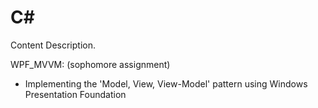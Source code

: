 # C#

Content Description.

WPF_MVVM: (sophomore assignment)

- Implementing the 'Model, View, View-Model' pattern using Windows Presentation Foundation
